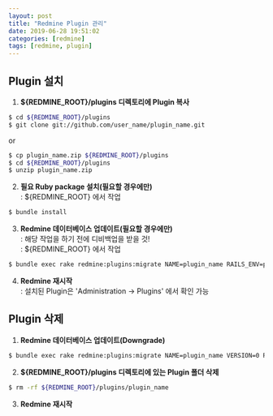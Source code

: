 ```yaml
---
layout: post
title: "Redmine Plugin 관리"
date: 2019-06-28 19:51:02
categories: [redmine]
tags: [redmine, plugin]
---
```


## Plugin 설치
1. **${REDMINE_ROOT}/plugins 디렉토리에 Plugin 복사**
```bash
$ cd ${REDMINE_ROOT}/plugins
$ git clone git://github.com/user_name/plugin_name.git
```
or
```bash
$ cp plugin_name.zip ${REDMINE_ROOT}/plugins
$ cd ${REDMINE_ROOT}/plugins
$ unzip plugin_name.zip
```

2. **필요 Ruby package 설치(필요할 경우에만)**  
: ${REDMINE_ROOT} 에서 작업
```bash
$ bundle install
```

3. **Redmine 데이터베이스 업데이트(필요할 경우에만)**  
: 해당 작업을 하기 전에 디비백업을 받을 것!  
: ${REDMINE_ROOT} 에서 작업  

```bash
$ bundle exec rake redmine:plugins:migrate NAME=plugin_name RAILS_ENV=production
```
4. **Redmine 재시작**  
: 설치된 Plugin은 'Administration -> Plugins' 에서 확인 가능

## Plugin 삭제
1. **Redmine 데이터베이스 업데이트(Downgrade)**
```bash
$ bundle exec rake redmine:plugins:migrate NAME=plugin_name VERSION=0 RAILS_ENV=production
```

2. **${REDMINE_ROOT}/plugins 디렉토리에 있는 Plugin 폴더 삭제**
```bash
$ rm -rf ${REDMINE_ROOT}/plugins/plugin_name
```

3. **Redmine 재시작**
